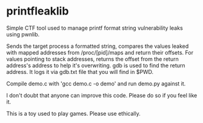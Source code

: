 # printfleaklib
Simple CTF tool used to manage printf format string vulnerability leaks using pwnlib.

Sends the target process a formatted string, compares the values leaked with mapped addresses from /proc/[pid]/maps and return their offsets.
For values pointing to stack addresses, returns the offset from the return address's address to help it's overwriting.
gdb is used to find the return address. It logs it via gdb.txt file that you will find in $PWD.

Compile demo.c with 'gcc demo.c -o demo' and run demo.py against it.

I don't doubt that anyone can improve this code. Please do so if you feel like it.

This is a toy used to play games. Please use ethically.
